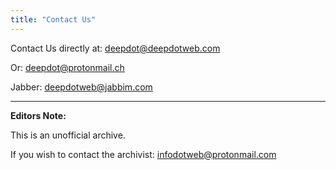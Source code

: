 ```yaml
---
title: "Contact Us"
---
```



Contact Us directly at:  deepdot@deepdotweb.com

Or: deepdot@protonmail.ch

Jabber: deepdotweb@jabbim.com

---

**Editors Note:**

This is an unofficial archive.

If you wish to contact the archivist: infodotweb@protonmail.com